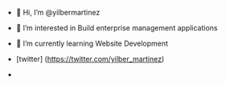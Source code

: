 - 👋 Hi, I’m @yilbermartinez
- 👀 I’m interested in Build enterprise management applications
- 🌱 I’m currently learning Website Development

- [twitter] (https://twitter.com/yilber_martinez)
- 


<!---
yilbermartinez/yilbermartinez is a ✨ special ✨ repository because its `README.md` (this file) appears on your GitHub profile.
You can click the Preview link to take a look at your changes.
--->
